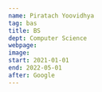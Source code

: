 ```yaml
---
name: Piratach Yoovidhya
tag: bas
title: BS
dept: Computer Science
webpage: 
image: 
start: 2021-01-01
end: 2022-05-01
after: Google
---
```

